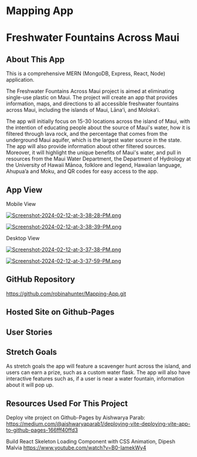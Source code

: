 # Mapping App
# Freshwater Fountains Across Maui

## About This App 

This is a comprehensive MERN (MongoDB, Express, React, Node) application. 

The Freshwater Fountains Across Maui project is aimed at eliminating single-use plastic on Maui. The project will create an app that provides information, maps, and directions to all accessible freshwater fountains across Maui, including the islands of Maui, Lānaʻi, and Molokaʻi.
 
The app will initially focus on 15-30 locations across the island of Maui, with the intention of educating people about the source of Maui's water, how it is filtered through lava rock, and the percentage that comes from the underground Maui aquifer, which is the largest water source in the state. The app will also provide information about other filtered sources. Moreover, it will highlight the unique benefits of Maui's water, and pull in resources from the Maui Water Department, the Department of Hydrology at the University of Hawaii Mānoa, folklore and legend, Hawaiian language, Ahupua’a and Moku, and QR codes for easy access to the app.



## App View
Mobile View

[![Screenshot-2024-02-12-at-3-38-28-PM.png](https://i.postimg.cc/rwWxkGFF/Screenshot-2024-02-12-at-3-38-28-PM.png)](https://postimg.cc/w1q75mmS)

[![Screenshot-2024-02-12-at-3-38-39-PM.png](https://i.postimg.cc/8zBB28Hz/Screenshot-2024-02-12-at-3-38-39-PM.png)](https://postimg.cc/DS0XGMH9)

Desktop View

[![Screenshot-2024-02-12-at-3-37-38-PM.png](https://i.postimg.cc/jjPXM0Jc/Screenshot-2024-02-12-at-3-37-38-PM.png)](https://postimg.cc/VSsnNhg0)

[![Screenshot-2024-02-12-at-3-37-59-PM.png](https://i.postimg.cc/KYPPnPds/Screenshot-2024-02-12-at-3-37-59-PM.png)](https://postimg.cc/Y4SL7W21)


## GitHub Repository
https://github.com/robinahunter/Mapping-App.git

## Hosted Site on Github-Pages


## User Stories

>

## Stretch Goals 
As stretch goals the app will feature a scavenger hunt across the island, and users can earn a prize, such as a custom water flask. The app will also have interactive features such as, if a user is near a water fountain, information about it will pop up.


## Resources Used For This Project

Deploy vite project on Github-Pages by Aishwarya Parab:
https://medium.com/@aishwaryaparab1/deploying-vite-deploying-vite-app-to-github-pages-166fff40ffd3

Build React Skeleton Loading Component with CSS Animation, Dipesh Malvia
https://www.youtube.com/watch?v=B0-IamekWy4

